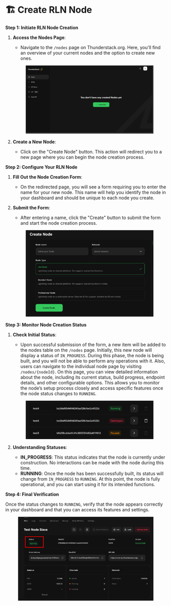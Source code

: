 # 🏗️ Create RLN Node

**Step 1: Initiate RLN Node Creation**

1.  **Access the Nodes Page**:

    * Navigate to the `/nodes` page on Thunderstack.org. Here, you'll find an overview of your current nodes and the option to create new ones.

    <figure><img src="../../.gitbook/assets/image.png" alt=""><figcaption></figcaption></figure>
2. **Create a New Node**:
   * Click on the "Create Node" button. This action will redirect you to a new page where you can begin the node creation process.

**Step 2: Configure Your RLN Node**

1. **Fill Out the Node Creation Form**:
   * On the redirected page, you will see a form requiring you to enter the name for your new node. This name will help you identify the node in your dashboard and should be unique to each node you create.
2.  **Submit the Form**:

    * After entering a name, click the "Create" button to submit the form and start the node creation process.

    <figure><img src="../../.gitbook/assets/image (1).png" alt=""><figcaption></figcaption></figure>

**Step 3: Monitor Node Creation Status**

1.  **Check Initial Status**:

    * Upon successful submission of the form, a new item will be added to the nodes table on the `/nodes` page. Initially, this new node will display a status of `IN_PROGRESS`. During this phase, the node is being built, and you will not be able to perform any operations with it.  Also, users can navigate to the individual node page by visiting `/nodes/{nodeId}`. On this page, you can view detailed information about the node, including its current status, build progress, endpoint details, and other configurable options. This allows you to monitor the node’s setup process closely and access specific features once the node status changes to `RUNNING`.

    <figure><img src="../../.gitbook/assets/image (2).png" alt=""><figcaption></figcaption></figure>
2. **Understanding Statuses**:
   * **IN\_PROGRESS**: This status indicates that the node is currently under construction. No interactions can be made with the node during this time.
   * **RUNNING**: Once the node has been successfully built, its status will change from `IN_PROGRESS` to `RUNNING`. At this point, the node is fully operational, and you can start using it for its intended functions.

**Step 4: Final Verification**

Once the status changes to `RUNNING`, verify that the node appears correctly in your dashboard and that you can access its features and settings.

<figure><img src="../../.gitbook/assets/image (3).png" alt=""><figcaption></figcaption></figure>
